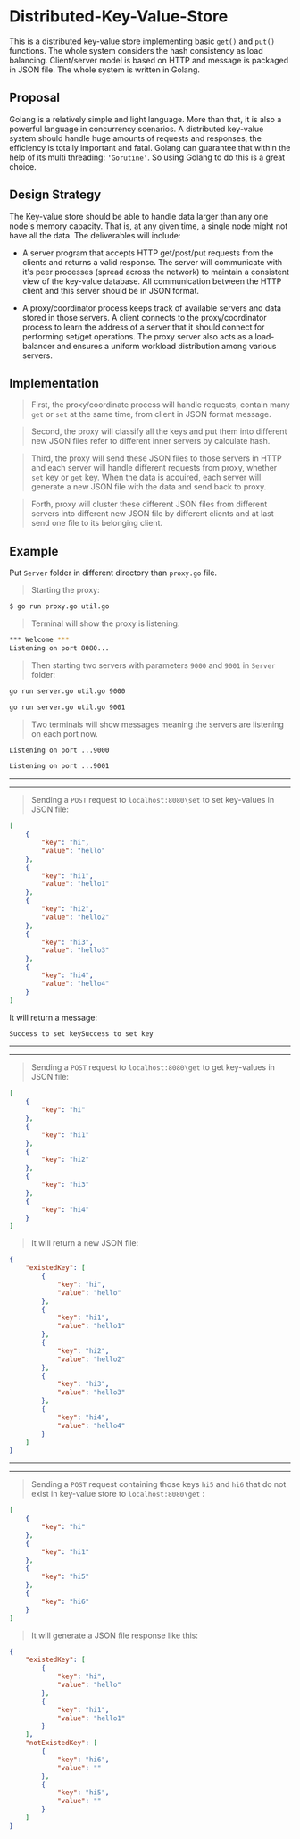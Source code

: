# Distributed-Key-Value-Store
This is a distributed key-value store implementing basic `get()` and `put()` functions. The whole system considers the hash consistency as load balancing. Client/server model is based on HTTP and message is packaged in JSON file. The whole system is written in Golang.

## Proposal
Golang is a relatively simple and light language. More than that, it is also a powerful language in concurrency scenarios. A distributed key-value system should handle huge amounts of requests and responses, the efficiency is totally important and fatal. Golang can guarantee that within the help of its multi threading: `'Gorutine'`. So using Golang to do this is a great choice.

## Design Strategy
The Key-value store should be able to handle data larger than any one node's memory capacity. That is, at any given time, a single node might not have all the data. The deliverables will include:
  - A server program that accepts HTTP get/post/put requests from the clients and returns a valid response. The server will communicate with it's peer processes (spread across the network) to maintain a consistent view of the key-value database. All communication between the HTTP client and this server should be in JSON format.

  - A proxy/coordinator process keeps track of available servers and data stored in those servers. A client connects to the proxy/coordinator process to learn the address of a server that it should connect for performing set/get operations. The proxy server also acts as a load-balancer and ensures a uniform workload distribution among various servers.

## Implementation
> First, the proxy/coordinate process will handle requests, contain many `get` or `set` at the same time, from client in JSON format message.

> Second, the proxy will classify all the keys and put them into different new JSON files refer to different inner servers by calculate hash.

>Third, the proxy will send these JSON files to those servers in HTTP and each server will handle different requests from proxy, whether `set` key or `get` key. When the data is acquired, each server will generate a new JSON file with the data and send back to proxy.

>Forth, proxy will cluster these different JSON files from different servers into different new JSON file by different clients and at last send one file to its belonging client.

## Example
Put `Server` folder in different directory than `proxy.go` file. 
> Starting the proxy:
```sh
$ go run proxy.go util.go
```
> Terminal will show the proxy is listening:
```sh
*** Welcome ***
Listening on port 8080...
```
> Then starting two servers with parameters `9000` and `9001` in `Server` folder:
```sh
go run server.go util.go 9000
```
```sh
go run server.go util.go 9001
```
> Two terminals will show messages meaning the servers are listening on each port now.
```sh
Listening on port ...9000
```
```sh
Listening on port ...9001
```
---
---
>Sending a `POST` request to `localhost:8080\set` to set key-values in JSON file:
```JSON
[
	{
		"key": "hi",
		"value": "hello"
	},
	{
		"key": "hi1",
		"value": "hello1"
	},
	{
		"key": "hi2",
		"value": "hello2"
	},
	{
		"key": "hi3",
		"value": "hello3"
	},
	{
		"key": "hi4",
		"value": "hello4"
	}
]
```
It will return a message:
```sh
Success to set keySuccess to set key
```
---
---
> Sending a `POST` request to `localhost:8080\get` to get key-values in JSON file:
```JSON
[
	{
		"key": "hi"
	},
	{
		"key": "hi1"
	},
	{
		"key": "hi2"
	},
	{
		"key": "hi3"
	},
	{
		"key": "hi4"
	}
]
```
>It will return a new JSON file:
```JSON
{
    "existedKey": [
        {
            "key": "hi",
            "value": "hello"
        },
        {
            "key": "hi1",
            "value": "hello1"
        },
        {
            "key": "hi2",
            "value": "hello2"
        },
        {
            "key": "hi3",
            "value": "hello3"
        },
        {
            "key": "hi4",
            "value": "hello4"
        }
    ]
}
```
---
---
> Sending a `POST` request containing those keys `hi5` and `hi6` that do not exist in key-value store to `localhost:8080\get` :
```JSON
[
	{
		"key": "hi"
	},
	{
		"key": "hi1"
	},
	{
		"key": "hi5"
	},
	{
		"key": "hi6"
	}
]
```
>It will generate a JSON file response like this:
```JSON
{
    "existedKey": [
        {
            "key": "hi",
            "value": "hello"
        },
        {
            "key": "hi1",
            "value": "hello1"
        }
    ],
    "notExistedKey": [
        {
            "key": "hi6",
            "value": ""
        },
        {
            "key": "hi5",
            "value": ""
        }
    ]
}
```
